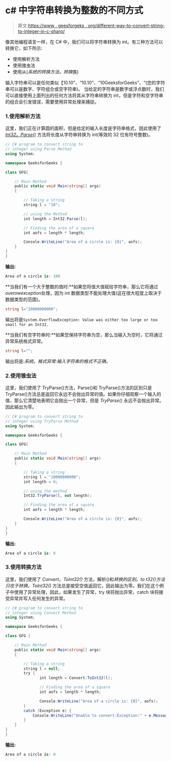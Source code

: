 # c# 中字符串转换为整数的不同方式

> 原文:[https://www . geesforgeks . org/different-way-to-convert-string-to-integer-in-c-sharp/](https://www.geeksforgeeks.org/different-ways-to-convert-string-to-integer-in-c-sharp/)

像其他编程语言一样，在 C# 中，我们可以将字符串转换为 int。有三种方法可以转换它，如下所示:

*   使用解析方法
*   使用锥虫法
*   使用从(*系统的转换方法。转换*类)

输入字符串可以是任何类似【10.10”、“10.10”、“10GeeksforGeeks”、“(您的字符串可以是数字、字符组合或空字符串)。
当给定的字符串是数字或浮点数时，我们可以直接使用上面列出的任何方法将其从字符串转换为 int，但是字符和空字符串的组合会引发错误，需要使用异常处理来捕捉。

### 1.使用解析方法

这里，我们正在计算圆的面积，但是给定的输入长度是字符串格式，因此使用了 *[Int32。Parse()](https://www.geeksforgeeks.org/int32-parsestring-method-in-c-sharp-with-examples/)* 方法将长度从字符串转换为 int(等效的 32 位有符号整数)。

```cs
// C# program to convert string to 
// integer using Parse Method
using System;

namespace GeeksforGeeks {

class GFG{

    // Main Method
    public static void Main(string[] args)
    {

        // Taking a string
        string l = "10";

        // using the Method
        int length = Int32.Parse(l);

        // Finding the area of a square
        int aofs = length * length; 

        Console.WriteLine("Area of a circle is: {0}", aofs);
    }
}
}
```

**输出:**

```cs
Area of a circle is: 100

```

**当我们有一个大于整数的值时:**如果您将值大值赋给字符串，那么它将通过*overowexception*处理，因为 int 数据类型不能处理大值(这在很大程度上取决于数据类型的范围)。

```cs
string l="10000000000";
```

输出将是`System.OverflowException: Value was either too large or too small for an Int32.`

**当我们有空字符串时:**如果您保持字符串为空，那么当输入为空时，它将通过异常系统格式异常。

```cs
string l="";
```

输出将是:*系统。格式异常:输入字符串的格式不正确。*

### 2.使用锥虫法

这里，我们使用了 TryParse()方法，Parse()和 TryParse()方法的区别只是 TryParse()方法总是返回它永远不会抛出异常的值。如果你仔细观察一个输入的值，那么它清楚地表明它会抛出一个异常，但是 *TryParse()* 永远不会抛出异常。因此输出为零。

```cs
// C# program to convert string to 
// integer using TryParse Method
using System;

namespace GeeksforGeeks {

class GFG{

    // Main Method
    public static void Main(string[] args)
    {

        // Taking a string
        string l = "10000000000";
        int length = 0;

        // using the method
        Int32.TryParse(l, out length);

        // Finding the area of a square
        int aofs = length * length; 

        Console.WriteLine("Area of a circle is: {0}", aofs);
    }
}
}
```

**输出:**

```cs
Area of a circle is: 0
```

### 3.使用转换方法

这里，我们使用了 *Convert。ToInt32()* 方法，解析()和*转换的区别。to t32()*方法只在于*转换。ToInt32()* 方法总是接受空值返回它。因此输出为零。我们在这个例子中使用了异常处理，因此，如果发生了异常，try 块将抛出异常，catch 块将接受异常并写入任何发生的异常。

```cs
// C# program to convert string to 
// integer using Convert Method
using System;

namespace GeeksforGeeks {

class GFG {

    // Main Method
    public static void Main(string[] args)
    {

        // Taking a string
        string l = null;
        try {
               int length = Convert.ToInt32(l);

               // Finding the area of a square
               int aofs = length * length; 

               Console.WriteLine("Area of a circle is: {0}", aofs);
        }
        catch (Exception e) {
            Console.WriteLine("Unable to convert:Exception:" + e.Message);
        }
    }
}
}
```

**输出:**

```cs
Area of a circle is: 0

```